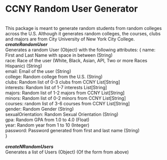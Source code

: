 <h1>CCNY Random User Generator</h1>
<br />
This package is meant to generate random students from random colleges across the U.S. Although it generates random colleges, the courses, clubs and majors are from City University of New York City College. 
<br />
<strong><em>createRandomUser</em></strong><br />
    Generates a random User (Object) with the following attributes:
    {
    name: First and Last Name with space in between (String)<br/>
    race: Race of the user (White, Black, Asian, API, Two or more Races Hispanic) (String)<br/>
    email: Email of the user (String)<br/>
    college: Random college from the U.S. (String)<br/>
    clubs: Random list of 0-3 clubs from CCNY List[String]<br/>
    interests: Random list of 1-7 interests List[String]<br/>
    majors: Random list of 1-2 majors from CCNY List[String]<br/>
    minors: Random list of 0-2 minors from CCNY List[String]<br/>
    courses: random list of 3-6 courses from CCNY List[String]<br/>
    gender: Random Gender (String)<br/>
    sexualOrientation: Random Sexual Orientation (String)<br/>
    gpa: Random GPA from 1.0 to 4.0 (Float)<br/>
    year: Random year from 1 to 10 (Integer)<br/>
    password: Password generated from first and last name (String)<br/>
    }
<br /><br />
<strong><em>createNRandomUsers</em></strong><br />
Generates a list of Users (Object) (Of the form from above)